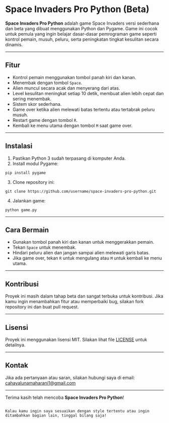 # Space Invaders Pro Python (Beta)

**Space Invaders Pro Python** adalah game Space Invaders versi sederhana dan beta yang dibuat menggunakan Python dan Pygame. Game ini cocok untuk pemula yang ingin belajar dasar-dasar pemrograman game seperti kontrol pemain, musuh, peluru, serta peningkatan tingkat kesulitan secara dinamis.

---

## Fitur

- Kontrol pemain menggunakan tombol panah kiri dan kanan.
- Menembak dengan tombol `Space`.
- Alien muncul secara acak dan menyerang dari atas.
- Level kesulitan meningkat setiap 10 detik, membuat alien lebih cepat dan sering menembak.
- Sistem skor sederhana.
- Game over ketika alien melewati batas tertentu atau tertabrak peluru musuh.
- Restart game dengan tombol `R`.
- Kembali ke menu utama dengan tombol `M` saat game over.

---

## Instalasi

1. Pastikan Python 3 sudah terpasang di komputer Anda.
2. Install modul Pygame:

```
pip install pygame
````

3. Clone repository ini:

```
git clone https://github.com/username/space-invaders-pro-python.git
```

4. Jalankan game:

```
python game.py
```

---

## Cara Bermain

* Gunakan tombol panah kiri dan kanan untuk menggerakkan pemain.
* Tekan `Space` untuk menembak.
* Hindari peluru alien dan jangan sampai alien melewati garis batas.
* Jika game over, tekan `R` untuk mengulang atau `M` untuk kembali ke menu utama.

---

## Kontribusi

Proyek ini masih dalam tahap beta dan sangat terbuka untuk kontribusi. Jika kamu ingin menambahkan fitur atau memperbaiki bug, silakan fork repository ini dan buat pull request.

---

## Lisensi

Proyek ini menggunakan lisensi MIT. Silakan lihat file [LICENSE](LICENSE) untuk detailnya.

---

## Kontak

Jika ada pertanyaan atau saran, silakan hubungi saya di email: [cahayalunamaharani1@gmail.com](mailto:cahayalunamaharani1@gmail.com)

---

Terima kasih telah mencoba **Space Invaders Pro Python**!

```

Kalau kamu ingin saya sesuaikan dengan style tertentu atau ingin ditambahkan bagian lain, tinggal bilang saja!
```
